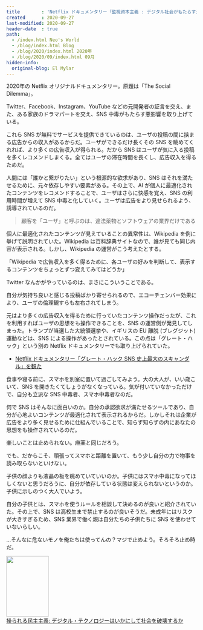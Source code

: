 ```yaml
---
title        : 'Netflix ドキュメンタリー「監視資本主義 : デジタル社会がもたらす光と影」を観た'
created      : 2020-09-27
last-modified: 2020-09-27
header-date  : true
path:
  - /index.html Neo's World
  - /blog/index.html Blog
  - /blog/2020/index.html 2020年
  - /blog/2020/09/index.html 09月
hidden-info:
  original-blog: El Mylar
---
```


2020年の Netflix オリジナルドキュメンタリー。原題は「The Social Dilemma」。

Twitter、Facebook、Instagram、YouTube などの元開発者の証言を交え、また、ある家族のドラマパートを交え、SNS 中毒がもたらす悪影響を取り上げている。

これら SNS が無料でサービスを提供できているのは、ユーザの投稿の間に挟まる広告からの収入があるからだ。ユーザができるだけ長くその SNS を眺めてくれれば、より多くの広告収入が得られる。だから SNS はユーザが気に入る投稿を多くレコメンドしまくる。全てはユーザの滞在時間を長くし、広告収入を得るためだ。

人間には「誰かと繋がりたい」という根源的な欲求があり、SNS はそれを満たせるために、元々依存しやすい要素がある。その上で、AI が個人に最適化されたコンテンツをレコメンドすることで、ユーザはさらに快感を覚え、SNS の利用時間が増えて SNS 中毒と化していく。ユーザは広告をより見せられるよう、誘導されているのだ。

> 顧客を「ユーザ」と呼ぶのは、違法薬物とソフトウェアの業界だけである

個人に最適化されたコンテンツが見えていることの異常性は、Wikipedia を例に挙げて説明されていた。Wikipedia は百科辞典サイトなので、誰が見ても同じ内容が表示される。しかし、Wikipedia の運営がこう考えたとする。

「Wikipedia で広告収入を多く得るために、各ユーザの好みを判断して、表示するコンテンツをちょっとずつ変えてみてはどうか」

Twitter なんかがやっているのは、まさにこういうことである。

自分が気持ち良いと感じる投稿ばかり寄せられるので、エコーチェンバー効果により、ユーザの倫理観すらも左右されてしまう。

元はより多くの広告収入を得るために行っていたコンテンツ操作だったが、これを利用すればユーザの思想をも操作できることを、SNS の運営側が発見してしまった。トランプが当選した大統領選挙や、イギリスの EU 離脱 (ブレグジット) 運動などは、SNS による操作があったとされている。この点は「グレート・ハック」という別の Netflix ドキュメンタリーでも取り上げられていた。

- [Netflix ドキュメンタリー「グレート・ハック SNS 史上最大のスキャンダル」を観た](/blog/2019/08/20-01.html)

食事や寝る前に、スマホを別室に置いて過ごしてみよう。大の大人が、いい歳こいて、SNS を開きたくてしょうがなくなっている。気が付いていなかっただけで、自分も立派な SNS 中毒者、スマホ中毒者なのだ。

何で SNS はそんなに面白いのか。自分の承認欲求が満たせるツールであり、自分が心地よいコンテンツが最適化されて表示されるからだ。しかしそれは企業が広告をより多く見せるために仕組んでいることで、知らず知らずの内にあなたの思想をも操作されているのだ。

楽しいことは止められない。麻薬と同じだろう。

でも、だからこそ、頑張ってスマホと距離を置いて、もう少し自分の力で物事を読み取らないといけない。

子供の顔よりも液晶の板を眺めていていいのか。子供にはスマホ中毒になってほしくないと思うだろうに、自分が依存している状態は変えられないというのか。子供に示しのつく大人でいよう。

自分の子供とは、スマホを使うルールを相談して決めるのが良いと紹介されていた。その上で、SNS は高校生まで禁止するのが良いそうだ。未成年にはリスクが大きすぎるため、SNS 業界で働く親は自分たちの子供たちに SNS を使わせていないらしい。

…そんなに危ないモノを俺たちは使ってんの？マジで止めよう。そろそろ止め時だ。

<div class="ad-amazon">
  <div class="ad-amazon-image">
    <a href="https://www.amazon.co.jp/dp/4794223528?tag=neos21-22&amp;linkCode=osi&amp;th=1&amp;psc=1">
      <img src="https://m.media-amazon.com/images/I/51Hv-nEyDWL._SL160_.jpg" width="112" height="160">
    </a>
  </div>
  <div class="ad-amazon-info">
    <div class="ad-amazon-title">
      <a href="https://www.amazon.co.jp/dp/4794223528?tag=neos21-22&amp;linkCode=osi&amp;th=1&amp;psc=1">操られる民主主義: デジタル・テクノロジーはいかにして社会を破壊するか</a>
    </div>
  </div>
</div>
